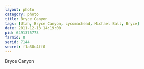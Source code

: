 ```yaml
---
layout: photo
category: photo
title: Bryce Canyon
tags: [Utah, Bryce Canyon, cycomachead, Michael Ball, Bryce]
date: 2011-12-13 14:19:00
pid: 6491375773
farmid: 8
serid: 7144
secret: f1a38c4ff0
---
```


Bryce Canyon
